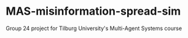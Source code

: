 # MAS-misinformation-spread-sim
 Group 24 project for Tilburg University's Multi-Agent Systems course
